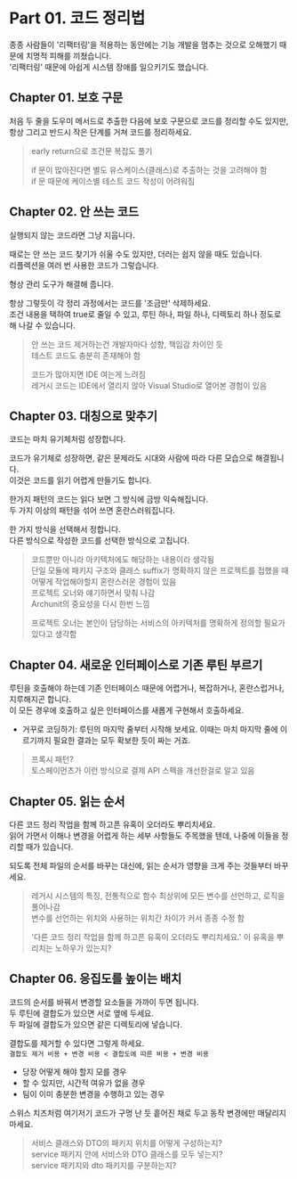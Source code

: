 # Part 01. 코드 정리법

종종 사람들이 '리팩터링'을 적용하는 동안에는 기능 개발을 멈추는 것으로 오해했기 때문에 치명적 피해를 끼쳤습니다.  
'리팩터링' 때문에 아쉽게 시스템 장애를 일으키기도 했습니다.  

## Chapter 01. 보호 구문

처음 두 줄을 도우미 메서드로 추출한 다음에 보호 구문으로 코드를 정리할 수도 있지만, 항상 그리고 반드시 작은 단계를 거쳐 코드를 정리하세요.  

> early return으로 조건문 복잡도 풀기  
> 
> if 문이 많아진다면 별도 유스케이스(클래스)로 추출하는 것을 고려해야 함  
> if 문 때문에 케이스별 테스트 코드 작성이 어려워짐  


## Chapter 02. 안 쓰는 코드

실행되지 않는 코드라면 그냥 지웁니다.  

때로는 안 쓰는 코드 찾기가 쉬울 수도 있지만, 더러는 쉽지 않을 때도 있습니다.  
리플렉션을 여러 번 사용한 코드가 그렇습니다.  

형상 관리 도구가 해결해 줍니다.  

항상 그렇듯이 각 정리 과정에서는 코드를 '조금만' 삭제하세요.  
조건 내용을 택하여 true로 줄일 수 있고, 루틴 하나, 파일 하나, 디렉토리 하나 정도로 해 나갈 수 있습니다.  

> 안 쓰는 코드 제거하는건 개발자마다 성향, 책임감 차이인 듯  
> 테스트 코드도 충분히 존재해야 함  
> 
> 코드가 많아지면 IDE 여는게 느려짐  
> 레거시 코드는 IDE에서 열리지 않아 Visual Studio로 열어본 경험이 있음  


## Chapter 03. 대칭으로 맞추기

코드는 마치 유기체처럼 성장합니다.  

코드가 유기체로 성장하면, 같은 문제라도 시대와 사람에 따라 다른 모습으로 해결됩니다.  
이것은 코드를 읽기 어렵게 만들기도 합니다.  

한가지 패턴의 코드는 읽다 보면 그 방식에 금방 익숙해집니다.  
두 가지 이상의 패턴을 섞어 쓰면 혼란스러워집니다.  

한 가지 방식을 선택해서 정합니다.  
다른 방식으로 작성한 코드를 선택한 방식으로 고칩니다.  

> 코드뿐만 아니라 아키텍처에도 해당하는 내용이라 생각됨  
> 단일 모듈에 패키지 구조와 클래스 suffix가 명확하지 않은 프로젝트를 접했을 때 어떻게 작업해야할지 혼란스러운 경험이 있음  
> 프로젝트 오너와 얘기하면서 맞춰 나감  
> Archunit의 중요성을 다시 한번 느낌  
>
> 프로젝트 오너는 본인이 담당하는 서비스의 아키텍처를 명확하게 정의할 필요가 있다고 생각함  

## Chapter 04. 새로운 인터페이스로 기존 루틴 부르기

루틴을 호출해야 하는데 기존 인터페이스 때문에 어렵거나, 복잡하거나, 혼란스럽거나, 지루해지곤 합니다.  
이 모든 경우에 호출하고 싶은 인터페이스를 새롭게 구현해서 호출하세요.  

- 거꾸로 코딩하기: 루틴의 마지막 줄부터 시작해 보세요. 이때는 마치 마지막 줄에 이르기까지 필요한 결과는 모두 확보한 듯이 짜는 거죠.

> 프록시 패턴?  
> 토스페이먼츠가 이런 방식으로 결제 API 스펙을 개선한걸로 알고 있음  


## Chapter 05. 읽는 순서

다른 코드 정리 작업을 함께 하고픈 유혹이 오더라도 뿌리치세요.  
읽어 가면서 이해나 변경을 어렵게 하는 세부 사항들도 주목했을 텐데, 나중에 이들을 정리할 때가 있습니다.  

되도록 전체 파일의 순서를 바꾸는 대신에, 읽는 순서가 영향을 크게 주는 것들부터 바꾸세요.  

> 레거시 시스템의 특징, 전통적으로 함수 최상위에 모든 변수를 선언하고, 로직을 풀어나감  
> 변수를 선언하는 위치와 사용하는 위치간 차이가 커서 종종 수정 함
>
> '다른 코드 정리 작업을 함께 하고픈 유혹이 오더라도 뿌리치세요.' 이 유혹을 뿌리치는 노하우가 있는지?  


## Chapter 06. 응집도를 높이는 배치

코드의 순서를 바꿔서 변경할 요소들을 가까이 두면 됩니다.  
두 루틴에 결합도가 있으면 서로 옆에 두세요.  
두 파일에 결합도가 있으면 같은 디렉토리에 넣습니다.  

결합도를 제거할 수 있다면 그렇게 하세요.  
`결합도 제거 비용 + 변경 비용 < 결합도에 따른 비용 + 변경 비용`

- 당장 어떻게 해야 할지 모를 경우
- 할 수 있지만, 시간적 여유가 없을 경우
- 팀이 이미 충분한 변경을 수행하고 있는 경우

스위스 치즈처럼 여기저기 코드가 구멍 난 듯 흩어진 채로 두고 동작 변경에만 매달리지 마세요.  

> 서비스 클래스와 DTO의 패키지 위치를 어떻게 구성하는지?  
> service 패키지 안에 서비스와 DTO 클래스를 모두 넣는지?  
> service 패키지와 dto 패키지를 구분하는지?  

